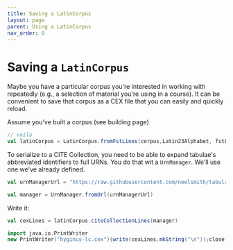 ```yaml
---
title: Saving a LatinCorpus
layout: page
parent: Using a LatinCorpus
nav_order: 0
---
```


# Saving a `LatinCorpus`

Maybe you have a particular corpus you're interested in working with repeatedly (e.g., a selection of material you're using in a course).  It can be convenient to save that corpus as a CEX file that you can easily and quickly reload.

Assume you've built a corpus (see building page)




```scala
// voila
val latinCorpus = LatinCorpus.fromFstLines(corpus,Latin23Alphabet, fstLines, strict=false)
```

To serialize to a CITE Collection, you need to be able to expand tabulae's abbreviated identifiers to full URNs.  You do that wit a `UrnManager`.  We'll use one we've already defined.


```scala
val urnManagerUrl = "https://raw.githubusercontent.com/neelsmith/tabulae/master/jvm/src/test/resources/datasets/analytical_types/urnregistry/collectionregistry.cex"

val manager = UrnManager.fromUrl(urnManagerUrl)
```

Write it:

```scala
val cexLines = latinCorpus.citeCollectionLines(manager)

import java.io.PrintWriter
new PrintWriter("hyginus-lc.cex"){write(cexLines.mkString("\n"));close;}
```
